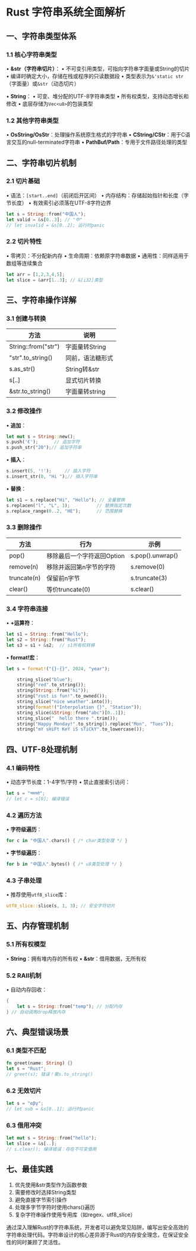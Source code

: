 # Rust 字符串系统全面解析

## 一、字符串类型体系
### 1.1 核心字符串类型
• **&str（字符串切片）**：
  • 不可变引用类型，可指向字符串字面量或String的切片
  • 编译时确定大小，存储在栈或程序的只读数据段
  • 类型表示为`&'static str`（字面量）或`&str`（动态切片）

• **String**：
  • 可变、堆分配的UTF-8字符串类型
  • 所有权类型，支持动态增长和修改
  • 底层存储为`Vec<u8>`的包装类型

### 1.2 其他字符串类型
• **OsString/OsStr**：处理操作系统原生格式的字符串
• **CString/CStr**：用于C语言交互的null-terminated字符串
• **PathBuf/Path**：专用于文件路径处理的类型

## 二、字符串切片机制
### 2.1 切片基础
• 语法：`[start..end]`（前闭后开区间）
• 内存结构：存储起始指针和长度（字节长度）
• 有效索引必须落在UTF-8字符边界
```rust
let s = String::from("中国人");
let valid = &s[0..3]; // "中"
// let invalid = &s[0..2]; 运行时panic
```

### 2.2 切片特性
• 零拷贝：不分配新内存
• 生命周期：依赖原字符串数据
• 通用性：同样适用于数组等连续集合
```rust
let arr = [1,2,3,4,5];
let slice = &arr[1..3]; // &[i32]类型
```

## 三、字符串操作详解
### 3.1 创建与转换
| 方法                  | 说明          |
| ------------------- | ----------- |
| String::from("str") | 字面量转String  |
| "str".to_string()   | 同前，语法糖形式    |
| s.as_str()          | String转&str |
| s[..]               | 显式切片转换      |
| &str.to_string()    | 字面量转string  |

### 3.2 修改操作
• **追加**：
  ```rust
  let mut s = String::new();
  s.push('€');      // 追加字符
  s.push_str("20");// 追加字符串
  ```

• **插入**：
  ```rust
  s.insert(5, '!');     // 插入字符
  s.insert_str(0, "Hi ");// 插入字符串
  ```

• **替换**：
  ```rust
  let s1 = s.replace("Hi", "Hello"); // 全量替换
  s.replacen("l", "L", 1);          // 替换指定次数
  s.replace_range(0..2, "HE");      // 范围替换
  ```

### 3.3 删除操作
| 方法         | 行为                         | 示例                     |
|-------------|-----------------------------|------------------------|
| pop()       | 移除最后一个字符返回Option   | s.pop().unwrap()      |
| remove(n)   | 移除并返回第n字节的字符       | s.remove(0)           |
| truncate(n) | 保留前n字节                  | s.truncate(3)         |
| clear()     | 等价truncate(0)              | s.clear()             |

### 3.4 字符串连接
• **+运算符**：
  ```rust
  let s1 = String::from("Hello");
  let s2 = String::from("Rust");
  let s3 = s1 + &s2;  // s1所有权转移
  ```

• **format!宏**：
  ```rust
  let s = format!("{}-{}", 2024, "year");
  ```

```rust
    string_slice("blue");
    string("red".to_string());
    string(String::from("hi"));
    string("rust is fun!".to_owned());
    string_slice("nice weather".into());
    string(format!("Interpolation {}", "Station"));
    string_slice(&String::from("abc")[0..1]);
    string_slice("  hello there ".trim());
    string("Happy Monday!".to_string().replace("Mon", "Tues"));
    string("mY sHiFt KeY iS sTiCkY".to_lowercase());
```
## 四、UTF-8处理机制
### 4.1 编码特性
• 动态字节长度：1-4字节/字符
• 禁止直接索引访问：
  ```rust
  let s = "नमस्ते";
  // let c = s[0]; 编译错误
  ```

### 4.2 遍历方法
• **字符级遍历**：
  ```rust
  for c in "中国人".chars() { /* char类型处理 */ }
  ```
  
• **字节级遍历**：
  ```rust
  for b in "中国人".bytes() { /* u8类型处理 */ }
  ```

### 4.3 子串处理
• 推荐使用`utf8_slice`库：
  ```rust
  utf8_slice::slice(s, 1, 3); // 安全字符切片
  ```

## 五、内存管理机制
### 5.1 所有权模型
• **String**：拥有堆内存的所有权
• **&str**：借用数据，无所有权

### 5.2 RAII机制
• 自动内存回收：
  ```rust
  {
      let s = String::from("temp"); // 分配内存
  } // 自动调用drop释放内存
  ```

## 六、典型错误场景
### 6.1 类型不匹配
```rust
fn greet(name: String) {}
let s = "Rust";
// greet(s); 错误！需s.to_string()
```

### 6.2 无效切片
```rust
let s = "αβγ";
// let sub = &s[0..1]; 运行时panic
```

### 6.3 借用冲突
```rust
let mut s = String::from("hello");
let slice = &s[..];
// s.clear(); 编译错误：存在不可变借用
```

## 七、最佳实践
1. 优先使用&str类型作为函数参数
2. 需要修改时选择String类型
3. 避免直接字节索引操作
4. 处理多字节字符时使用chars()遍历
5. 复杂字符串操作使用专用库（如regex、utf8_slice）

通过深入理解Rust的字符串系统，开发者可以避免常见陷阱，编写出安全高效的字符串处理代码。字符串设计的核心差异源于Rust的内存安全理念，在保证安全性的同时兼顾了灵活性。